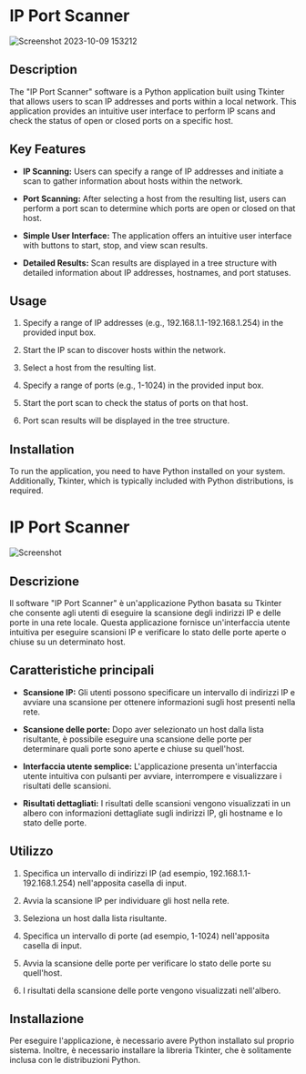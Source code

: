 # IP Port Scanner

![Screenshot 2023-10-09 153212](https://github.com/elektronoide/IP-Port-Scanner/assets/134635227/cc988883-6d89-495e-bf6a-4a1ca8d23ae1)

## Description

The "IP Port Scanner" software is a Python application built using Tkinter that allows users to scan IP addresses and ports within a local network. This application provides an intuitive user interface to perform IP scans and check the status of open or closed ports on a specific host.

## Key Features

- **IP Scanning:** Users can specify a range of IP addresses and initiate a scan to gather information about hosts within the network.

- **Port Scanning:** After selecting a host from the resulting list, users can perform a port scan to determine which ports are open or closed on that host.

- **Simple User Interface:** The application offers an intuitive user interface with buttons to start, stop, and view scan results.

- **Detailed Results:** Scan results are displayed in a tree structure with detailed information about IP addresses, hostnames, and port statuses.

## Usage

1. Specify a range of IP addresses (e.g., 192.168.1.1-192.168.1.254) in the provided input box.

2. Start the IP scan to discover hosts within the network.

3. Select a host from the resulting list.

4. Specify a range of ports (e.g., 1-1024) in the provided input box.

5. Start the port scan to check the status of ports on that host.

6. Port scan results will be displayed in the tree structure.

## Installation

To run the application, you need to have Python installed on your system. Additionally, Tkinter, which is typically included with Python distributions, is required.

# IP Port Scanner

![Screenshot](screenshot.png)

## Descrizione

Il software "IP Port Scanner" è un'applicazione Python basata su Tkinter che consente agli utenti di eseguire la scansione degli indirizzi IP e delle porte in una rete locale. Questa applicazione fornisce un'interfaccia utente intuitiva per eseguire scansioni IP e verificare lo stato delle porte aperte o chiuse su un determinato host.

## Caratteristiche principali

- **Scansione IP:** Gli utenti possono specificare un intervallo di indirizzi IP e avviare una scansione per ottenere informazioni sugli host presenti nella rete.

- **Scansione delle porte:** Dopo aver selezionato un host dalla lista risultante, è possibile eseguire una scansione delle porte per determinare quali porte sono aperte e chiuse su quell'host.

- **Interfaccia utente semplice:** L'applicazione presenta un'interfaccia utente intuitiva con pulsanti per avviare, interrompere e visualizzare i risultati delle scansioni.

- **Risultati dettagliati:** I risultati delle scansioni vengono visualizzati in un albero con informazioni dettagliate sugli indirizzi IP, gli hostname e lo stato delle porte.

## Utilizzo

1. Specifica un intervallo di indirizzi IP (ad esempio, 192.168.1.1-192.168.1.254) nell'apposita casella di input.

2. Avvia la scansione IP per individuare gli host nella rete.

3. Seleziona un host dalla lista risultante.

4. Specifica un intervallo di porte (ad esempio, 1-1024) nell'apposita casella di input.

5. Avvia la scansione delle porte per verificare lo stato delle porte su quell'host.

6. I risultati della scansione delle porte vengono visualizzati nell'albero.

## Installazione

Per eseguire l'applicazione, è necessario avere Python installato sul proprio sistema. Inoltre, è necessario installare la libreria Tkinter, che è solitamente inclusa con le distribuzioni Python.
